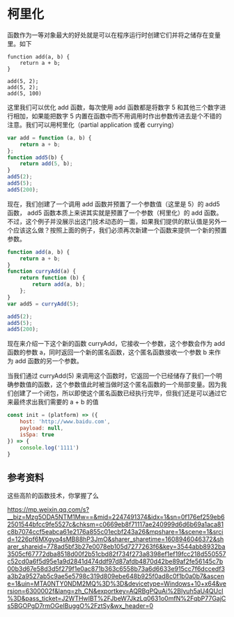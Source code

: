 # 柯里化

函数作为一等对象最大的好处就是可以在程序运行时创建它们并将之储存在变量里。如下

```5javascript
function add(a, b) {
    return a + b;
}

add(5, 2);
add(5, 2);
add(5, 100)
```

这里我们可以优化 add 函数，每次使用 add 函数都是将数字 5 和其他三个数字进行相加，如果能把数字 5 内置在函数中而不用调用时作出参数传进去是个不错的注意。我们可以用柯里化（partial application 或者 currying）

```javascript
var add = function (a, b) {
    return a + b;
};
function add5(b) {
    return add(5, b);
}
add5(2);
add5(5);
add5(200);
```

现在，我们创建了一个调用 add 函数并预置了一个参数值（这里是 5）的 add5 函数， add5 函数本质上来讲其实就是预置了一个参数（柯里化）的 add 函数。不过，这个例子并没展示出这门技术动态的一面，如果我们提供的默认值是另外一个应该这么做？按照上面的例子，我们必须再次新建一个函数来提供一个新的预置参数。

```javascript
function add(a, b) {
    return a + b;
}
function curryAdd(a) {
    return function (b) {
        return add(a, b);
    };
}
var add5 = curryAdd(5);

add5(2);
add5(5);
add5(200);
```

现在来介绍一下这个新的函数 curryAdd，它接收一个参数，这个参数会作为 add 函数的参数 a，同时返回一个新的匿名函数，这个匿名函数接收一个参数 b 来作为 add 函数的另一个参数。

当我们通过 curryAdd(5) 来调用这个函数时，它返回一个已经储存了我们一个明确参数值的函数，这个参数值此时被当做时这个匿名函数的一个局部变量。因为我们创建了一个闭包，所以即使这个匿名函数已经执行完毕，但我们还是可以通过它来最终求出我们需要的 a + b 的值

```javascript
const init = (platform) => ({
    host: 'http://www.baidu.com',
    payload: null,
    isSpa: true
}) => {
    console.log('1111')
}
```





## 参考资料

这些高阶的函数技术，你掌握了么

https://mp.weixin.qq.com/s?__biz=Mzg5ODA5NTM1Mw==&mid=2247491374&idx=1&sn=0f176ef259eb62501544bfcc9fe5527c&chksm=c0669eb8f71117ae240999d6d6b69a1aca81c8b7074ccf5eabca61e2176a855c01ecbf243a26&mpshare=1&scene=1&srcid=1226pf6MXgyq4sMB88hP3JmO&sharer_sharetime=1608946046372&sharer_shareid=778ad5bf3b27e0078eb105d7277263f6&key=3544abb8932ba3505cf67772dba8518d00f2b51cbd82f734f273a8398ef1ef19fcc218d550557c52cd0a6f5d95e1a9d2841d474ddf97d87afdb4870d42be89af2fe56145c7b00b3d67e58d3d5f279f1e0ac871b363c6558b73a6d6633e915cc7f6dccedf3a3b2a9527ab5c9ae5e5798c319d809ebe648b925f0ad8c0f1b0a0b7&ascene=1&uin=MTA0NTY0NDM2MQ%3D%3D&devicetype=Windows+10+x64&version=6300002f&lang=zh_CN&exportkey=AQRBgPQuAi%2BIyuh5aU4QUcI%3D&pass_ticket=J2WTHwIBT%2FJbeW7JkzLq0631o0mfN%2FqbP77GajCs5BGOPgD7rmOGeIBuggO%2FztSy&wx_header=0
